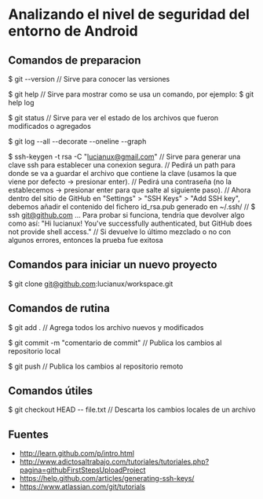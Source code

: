 # Analizando el nivel de seguridad del entorno de Android

## Comandos de preparacion

$ git --version // Sirve para conocer las versiones

$ git help // Sirve para mostrar como se usa un comando, por ejemplo: $ git help log

$ git status // Sirve para ver el estado de los archivos que fueron modificados o agregados

$ git log --all --decorate --oneline --graph

$ ssh-keygen -t rsa -C "lucianux@gmail.com"
// Sirve para generar una clave ssh para establecer una conexion segura.
// Pedirá un path para donde se va a guardar el archivo que contiene la clave (usamos la que viene por defecto -> presionar enter).
// Pedirá una contraseña (no la establecemos -> presionar enter para que salte al siguiente paso).
// Ahora dentro del sitio de GitHub en "Settings" > "SSH Keys" > "Add SSH key", debemos añadir el contenido del fichero id_rsa.pub generado en ~/.ssh/
// $ ssh git@github.com  ... Para probar si funciona, tendría que devolver algo como así: "Hi lucianux! You've successfully authenticated, but GitHub does not provide shell access."
// Si devuelve lo último mezclado o no con algunos errores, entonces la prueba fue exitosa

## Comandos para iniciar un nuevo proyecto

$ git clone git@github.com:lucianux/workspace.git

## Comandos de rutina

$ git add . // Agrega todos los archivo nuevos y modificados

$ git commit -m "comentario de commit" // Publica los cambios al repositorio local

$ git push // Publica los cambios al repositorio remoto

## Comandos útiles

$ git checkout HEAD -- file.txt // Descarta los cambios locales de un archivo

## Fuentes

* http://learn.github.com/p/intro.html
* http://www.adictosaltrabajo.com/tutoriales/tutoriales.php?pagina=githubFirstStepsUploadProject
* https://help.github.com/articles/generating-ssh-keys/
* https://www.atlassian.com/git/tutorials
